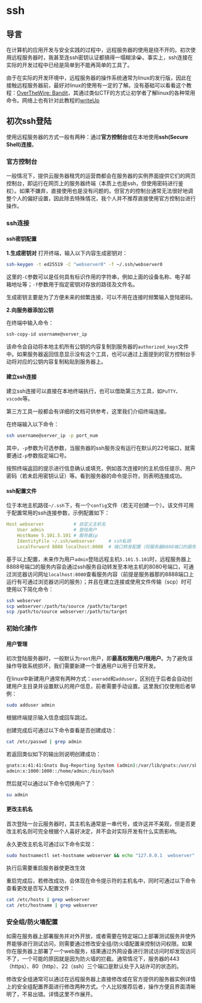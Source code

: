 
# ssh

## 导言

在计算机的应用开发与安全实践的过程中，远程服务器的使用是绕不开的。初次使用远程服务器时，我甚至连ssh密钥认证都搞得一塌糊涂😭。事实上，ssh连接在实际的开发过程中已经是简单到不能再简单的工具了。

由于在实际的开发环境中，远程服务器的操作系统通常为linux的发行版，因此在接触远程服务器前，最好对linux的使用有一定的了解。没有基础可以看看这个教程：[OverTheWire: Bandit](https://overthewire.org/wargames/bandit/)，其通过类似CTF的方式让初学者了解linux的各种常用命令。网络上也有针对此教程的[writeUp](https://juejin.cn/post/7234467007717982268)

## 初次ssh登陆

使用远程服务器的方式一般有两种：通过**官方控制台**或在本地使用**ssh(Secure Shell)连接**。

### 官方控制台
一般情况下，提供云服务器租凭的运营商都会在服务器的实例界面提供它们的网页控制台，即运行在网页上的服务器终端（本质上也是ssh，但使用密码进行鉴权）。如果不嫌弃，直接使用也是没有问题的。但官方的控制台通常无法很好地调整个人的偏好设置，因此除去特殊情况，我个人并不推荐直接使用官方控制台进行操作。

### ssh连接

#### ssh密钥配置

**1.生成密钥对**
打开终端，输入以下内容生成密钥对：

```bash
ssh-keygen -t ed25519 -C "webserver0" -f ~/.ssh/webserver0
```

这里的`-C`参数可以是任何具有标识作用的字符串，例如上面的设备名称、电子邮箱地址等；`-f`参数用于指定密钥对存放的路径及文件名。

生成密钥主要是为了方便未来的频繁连接，可以不用在连接时频繁输入登陆密码。

**2.向服务器添加公钥**

在终端中输入命令：

```bash
ssh-copy-id username@server_ip
```

该命令会自动将本地主机所有公钥的内容复制到服务器的`authorized_keys`文件中。如果服务器返回信息显示没有这个工具，也可以通过上面提到的官方控制台手动将对应的公钥内容复制粘贴到服务器上。

#### 建立ssh连接

建立ssh连接可以直接在本地终端执行，也可以借助第三方工具，如`PuTTY`、`vscode`等。

第三方工具一般都会有详细的文档可供参考，这里我们介绍终端连接。

在终端输入以下命令：

```bash
ssh username@server_ip -p port_num 
```

其中，`-p`参数为可选参数，当服务器的ssh服务没有运行在默认的22号端口，就需要通过`-p`参数指定端口号。

按照终端返回的提示进行信息确认或填充，例如首次连接时的主机信任提示、用户密码（若未启用密钥认证）等。看到服务器的命令提示符，则表明连接成功。

#### ssh配置文件

位于本地主机路径`~/.ssh`下，有一个`config`文件（若无可创建一个）。该文件可用于配置常用的ssh连接参数，示例配置如下：

```yml
Host webserver           # 自定义主机名
    User admin           # 登陆用户
    HostName 5.101.5.101 # 服务器ip
    IdentityFile ~/.ssh/webserver     # ssh私钥
    LocalForward 8888 localhost:8080  # 端口转发配置（将服务器8888端口的服务信息转发至本地主机的8080号端口）
```

基于以上配置，未来作为用户`admin`登陆远程主机`5.101.5.101`时，远程服务器上8888号端口的服务内容会通过ssh服务自动转发至本地主机的8080号端口，可通过浏览器访问网址`localhost:8080`查看服务内容（前提是服务器那的8888端口上运行有可通过浏览器访问的服务）；并且在建立连接或使用文件传输（scp）时可使用以下简化命令：

```bash
ssh webserver
scp webserver:/path/to/source /path/to/target
scp /path/to/source webserver:/path/to/target
```

### 初始化操作

#### 用户管理
初次登陆服务器时，一般默认为`root`用户，即**最高权限用户/根用户**。为了避免误操作导致系统损坏，我们需要新建一个普通用户以用于日常开发。

在linux中新建用户通常有两种方式：`useradd`和`adduser`，区别在于后者会自动创建用户主目录并设置默认的用户信息，前者需要手动设置。这里我们仅使用后者举例：

```bash
sudo adduser admin
```

根据终端提示输入信息或回车跳过。

创建完成后可通过以下命令查看是否创建成功：

```bash
cat /etc/passwd | grep admin
```

若返回类似如下的输出则说明创建成功：

```bash
gnats:x:41:41:Gnats Bug-Reporting System (admin):/var/lib/gnats:/usr/sbin/nologin
admin:x:1000:1000::/home/admin:/bin/bash
```

然后就可以通过以下命令切换用户了：

```bash
su admin
```

#### 更改主机名

首次登陆一台云服务器时，其主机名通常是一串代号，或许这并不美观，但是否更改主机名则可完全根据个人喜好决定，并不会对实际开发有什么实质影响。

永久更改主机名可通过以下命令实现：

```bash
sudo hostnamectl set-hostname webserver && echo "127.0.0.1  webserver" | sudo tee -a /etc/hosts
```

执行后需要重启服务器使更改生效

重启完成后，若修改成功，会体现在命令提示符的主机名中，同时可通过以下命令查看更改是否写入配置文件：

```bash
cat /etc/hosts | grep webserver
cat /etc/hostname | grep webserver
```

### 安全组/防火墙配置

如需在服务器上部署服务并对外开放，或者需要在特定端口上部署测试服务并使外界能够进行测试访问，则需要通过修改安全组/防火墙配置来控制访问权限。如果你在服务器上部署了一个web服务，结果通过外网设备进行测试访问时却发现访问不了，一个可能的原因就是因为防火墙的拦截。通常情况下，服务器的443（https）、80（http）、22（ssh）三个端口是默认处于入站许可的状态的。

修改安全组通常可以通过在远程服务器上直接修改或在官方提供的服务器实例详情上的安全组配置界面进行修改两种方式。个人比较推荐后者，操作方便且界面清晰明了，不易出错。详情这里不作展开。

